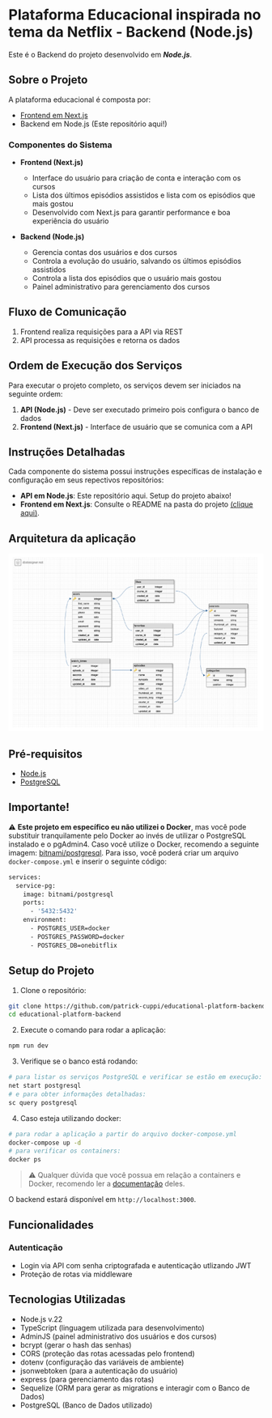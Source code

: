 # Plataforma Educacional inspirada no tema da Netflix - Backend (Node.js)

Este é o Backend do projeto desenvolvido em ***Node.js***.

## Sobre o Projeto

A plataforma educacional é composta por:
- [Frontend em Next.js](https://github.com/patrick-cuppi/educational-platform-frontend)
- Backend em Node.js (Este repositório aqui!)

### Componentes do Sistema

- **Frontend (Next.js)**
  - Interface do usuário para criação de conta e interação com os cursos
  - Lista dos últimos episódios assistidos e lista com os episódios que mais gostou
  - Desenvolvido com Next.js para garantir performance e boa experiência do usuário

- **Backend (Node.js)**
  - Gerencia contas dos usuários e dos cursos
  - Controla a evolução do usuário, salvando os últimos episódios assistidos
  - Controla a lista dos episódios que o usuário mais gostou
  - Painel administrativo para gerenciamento dos cursos

## Fluxo de Comunicação

1. Frontend realiza requisições para a API via REST
2. API processa as requisições e retorna os dados

## Ordem de Execução dos Serviços

Para executar o projeto completo, os serviços devem ser iniciados na seguinte ordem:

1. **API (Node.js)** - Deve ser executado primeiro pois configura o banco de dados
2. **Frontend (Next.js)** - Interface de usuário que se comunica com a API

## Instruções Detalhadas

Cada componente do sistema possui instruções específicas de instalação e configuração em seus repectivos repositórios:

- **API em Node.js**: Este repositório aqui. Setup do projeto abaixo!
- **Frontend em Next.js**: Consulte o README na pasta do projeto [(clique aqui)](https://github.com/patrick-cuppi/educational-platform-frontend).

## Arquitetura da aplicação
![Visualize a arquitetura completa aqui](/public/db_schema.png)

## Pré-requisitos

- [Node.js](https://nodejs.org/en)
- [PostgreSQL](https://www.postgresql.org/)

## Importante!

⚠️ **Este projeto em específico eu não utilizei o Docker**, mas você pode substituir tranquilamente pelo Docker ao invés de utilizar o PostgreSQL instalado e o pgAdmin4. Caso você utilize o Docker, recomendo a seguinte imagem: [bitnami/postgresql](https://hub.docker.com/r/bitnami/postgresql). Para isso, você poderá criar um arquivo `docker-compose.yml` e inserir o seguinte código:
```bash
services:
  service-pg:
    image: bitnami/postgresql
    ports:
      - '5432:5432'
    environment:
      - POSTGRES_USER=docker
      - POSTGRES_PASSWORD=docker
      - POSTGRES_DB=onebitflix
```

## Setup do Projeto

1. Clone o repositório:
```bash
git clone https://github.com/patrick-cuppi/educational-platform-backend
cd educational-platform-backend
```

2. Execute o comando para rodar a aplicação:
```bash
npm run dev
```

3. Verifique se o banco está rodando:
```bash
# para listar os serviços PostgreSQL e verificar se estão em execução:
net start postgresql
# e para obter informações detalhadas:
sc query postgresql
```

4. Caso esteja utilizando docker:
```bash
# para rodar a aplicação a partir do arquivo docker-compose.yml
docker-compose up -d
# para verificar os containers:
docker ps
```
> ⚠️ Qualquer dúvida que você possua em relação a containers e Docker, recomendo ler a [documentação](https://docs.docker.com/) deles. 

O backend estará disponível em `http://localhost:3000`.

## Funcionalidades

### Autenticação
- Login via API com senha criptografada e autenticação utlizando JWT
- Proteção de rotas via middleware

## Tecnologias Utilizadas

- Node.js v.22
- TypeScript (linguagem utilizada para desenvolvimento)
- AdminJS (painel administrativo dos usuários e dos cursos)
- bcrypt (gerar o hash das senhas)
- CORS (proteção das rotas acessadas pelo frontend)
- dotenv (configuração das variáveis de ambiente)
- jsonwebtoken (para a autenticação do usuário)
- express (para gerenciamento das rotas)
- Sequelize (ORM para gerar as migrations e interagir com o Banco de Dados)
- PostgreSQL (Banco de Dados utilizado)